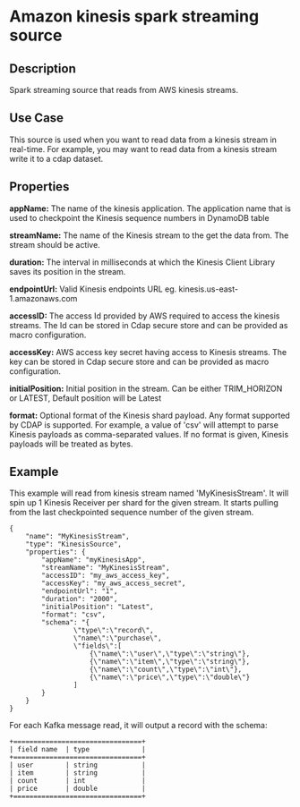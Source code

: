 # Amazon kinesis spark streaming source

Description
-----------
Spark streaming source that reads from AWS kinesis streams.

Use Case
--------
This source is used when you want to read data from a kinesis stream in real-time. For example, you
may want to read data from a kinesis stream write it to a cdap dataset.

Properties
----------
**appName:** The name of the kinesis application. The application name that is used to checkpoint the Kinesis sequence
numbers in DynamoDB table

**streamName:** The name of the Kinesis stream to the get the data from. The stream should be active.

**duration:** The interval in milliseconds at which the Kinesis Client Library saves its position in the stream.

**endpointUrl:** Valid Kinesis endpoints URL eg. kinesis.us-east-1.amazonaws.com

**accessID:** The access Id provided by AWS required to access the kinesis streams. The Id can be stored in Cdap secure
store and can be provided as macro configuration.

**accessKey:** AWS access key secret having access to Kinesis streams. The key can be stored in Cdap secure store and
can be provided as macro configuration.

**initialPosition:** Initial position in the stream. Can be either TRIM_HORIZON or LATEST, Default position will be
Latest

**format:** Optional format of the Kinesis shard payload. Any format supported by CDAP is supported.
For example, a value of 'csv' will attempt to parse Kinesis payloads as comma-separated values.
If no format is given, Kinesis payloads will be treated as bytes.

Example
-------
This example will read from kinesis stream named 'MyKinesisStream'. It will spin up 1 Kinesis Receiver per shard for the
given stream. It starts pulling from the last checkpointed sequence number of the given stream.

    {
        "name": "MyKinesisStream",
        "type": "KinesisSource",
        "properties": {
            "appName": "myKinesisApp",
            "streamName": "MyKinesisStream",
            "accessID": "my_aws_access_key",
            "accessKey": "my_aws_access_secret",
            "endpointUrl": "1",
            "duration": "2000",
            "initialPosition": "Latest",
            "format": "csv",
            "schema": "{
                    \"type\":\"record\",
                    \"name\":\"purchase\",
                    \"fields\":[
                        {\"name\":\"user\",\"type\":\"string\"},
                        {\"name\":\"item\",\"type\":\"string\"},
                        {\"name\":\"count\",\"type\":\"int\"},
                        {\"name\":\"price\",\"type\":\"double\"}
                    ]
            }
        }
    }

For each Kafka message read, it will output a record with the schema:

    +================================+
    | field name  | type             |
    +================================+
    | user        | string           |
    | item        | string           |
    | count       | int              |
    | price       | double           |
    +================================+
